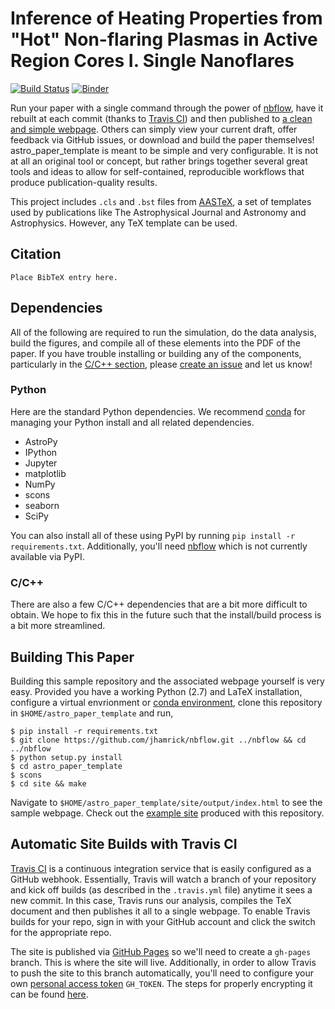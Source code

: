 # Inference of Heating Properties from "Hot" Non-flaring Plasmas in Active Region Cores I. Single Nanoflares
[![Build Status](https://travis-ci.org/wtbarnes/astro_paper_template.svg?branch=master)](https://travis-ci.org/wtbarnes/astro_paper_template)
[![Binder](http://mybinder.org/badge.svg)](http://mybinder.org:/repo/wtbarnes/astro_paper_template)

Run your paper with a single command through the power of [nbflow](https://github.com/jhamrick/nbflow), have it rebuilt at each commit (thanks to [Travis CI](https://travis-ci.org/)) and then published to [a clean and simple webpage](https://wtbarnes.github.io/astro_paper_template/). Others can simply view your current draft, offer feedback via GitHub issues, or download and build the paper themselves! astro_paper_template is meant to be simple and very configurable. It is not at all an original tool or concept, but rather brings together several great tools and ideas to allow for self-contained, reproducible workflows that produce publication-quality results.

This project includes `.cls` and `.bst` files from [AASTeX](http://journals.aas.org/authors/aastex.html), a set of templates used by publications like The Astrophysical Journal and Astronomy and Astrophysics. However, any TeX template can be used.

## Citation
```
Place BibTeX entry here.
```

## Dependencies
All of the following are required to run the simulation, do the data analysis, build the figures, and compile all of these elements into the PDF of the paper. If you have trouble installing or building any of the components, particularly in the [C/C++ section](###c/c++), please [create an issue](https://github.com/rice-solar-physics/hot_plasma_single_nanoflares/issues) and let us know!
### Python
Here are the standard Python dependencies. We recommend [conda](https://www.continuum.io/downloads) for managing your Python install and all related dependencies.

* AstroPy
* IPython
* Jupyter
* matplotlib
* NumPy
* scons
* seaborn
* SciPy

You can also install all of these using PyPI by running `pip install -r requirements.txt`. Additionally, you'll need [nbflow](https://github.com/jhamrick/nbflow) which is not currently available via PyPI.

### C/C++
There are also a few C/C++ dependencies that are a bit more difficult to obtain. We hope to fix this in the future such that the install/build process is a bit more streamlined.

## Building This Paper
Building this sample repository and the associated webpage yourself is very easy. Provided you have a working Python (2.7) and LaTeX installation, configure a virtual envrionment or [conda environment](http://conda.pydata.org/docs/using/envs.html), clone this repository in `$HOME/astro_paper_template` and run,
```Shell
$ pip install -r requirements.txt
$ git clone https://github.com/jhamrick/nbflow.git ../nbflow && cd ../nbflow
$ python setup.py install
$ cd astro_paper_template
$ scons
$ cd site && make
```
Navigate to `$HOME/astro_paper_template/site/output/index.html` to see the sample webpage. Check out the [example site](https://wtbarnes.github.io/astro_paper_template/) produced with this repository.

## Automatic Site Builds with Travis CI
[Travis CI](https://travis-ci.org/) is a continuous integration service that is easily configured as a GitHub webhook. Essentially, Travis will watch a branch of your repository and kick off builds (as described in the `.travis.yml` file) anytime it sees a new commit. In this case, Travis runs our analysis, compiles the TeX document and then publishes it all to a single webpage. To enable Travis builds for your repo, sign in with your GitHub account and click the switch for the appropriate repo.

The site is published via [GitHub Pages](https://pages.github.com/) so we'll need to create a `gh-pages` branch. This is where the site will live. Additionally, in order to allow Travis to push the site to this branch automatically, you'll need to configure your own [personal access token](https://help.github.com/articles/creating-an-access-token-for-command-line-use/) `GH_TOKEN`. The steps for properly encrypting it can be found [here](http://blog.mathieu-leplatre.info/publish-your-pelican-blog-on-github-pages-via-travis-ci.html).

